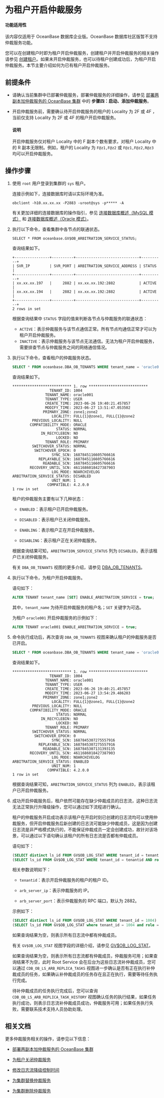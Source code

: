 # 为租户开启仲裁服务

<main id="notice" >
<h4>功能适用性</h4>
<p>该内容仅适用于 OceanBase 数据库企业版。OceanBase 数据库社区版暂不支持仲裁服务功能。</p>
</main>

您可以在创建租户时即为租户开启仲裁服务，创建租户并开启仲裁服务的相关操作请参见 [创建租户](../../2.tenant-management/6.common-tenant-operations/2.manage-create-tenant.md)。如果未开启仲裁服务，也可以待租户创建成功后，为租户开启仲裁服务。本节主要介绍如何为已有租户开启仲裁服务。

## 前提条件

* 请确认当前集群中已部署仲裁服务，部署仲裁服务的详细操作，请参见 [部署两副本加仲裁服务的 OceanBase 集群](../../../4.deploy/3.deploy-oceanbase-database-enterprise/4.command-line-deployment/3.deploy-the-oceanbase-cluster-command-line/2.deploy-the-quorum-high-availability-service.md) 中的 **步骤四：启动、添加仲裁服务**。

* 开启仲裁服务前，需要确认待开启仲裁服务的租户的 Locality 为 2F 或 4F ，当前仅支持 Locality 为 2F 或 4F 的租户开启仲裁服务。

  <main id="notice" type='explain'>
  <h4>说明</h4>
  <p>开启仲裁服务仅对租户 Locality 中的 F 副本个数有要求，对租户 Locality 中的 R 副本无限制。例如，租户的 Locality 为 <code>F@z1,F@z2</code> 或 <code>F@z1,F@z2,R@z3</code> 均可以开启仲裁服务。</p>
  </main>

## 操作步骤

1. 使用 `root` 用户登录到集群的 `sys` 租户。

   连接示例如下，连接数据库时请以实际环境为准。

   ```shell
   obclient -h10.xx.xx.xx -P2883 -uroot@sys -p***** -A
   ```

   有关更加详细的连接数据库的操作指引，参见 [连接数据库概述（MySQL 模式）](../../../3.develop/1.connect-to-oceanbase-database/1.connect-to-oceanbase-database-of-mysql-mode/1.connection-methods-overview-of-mysql-mode.md) 和 [连接数据库概述（Oracle 模式）](../../../3.develop/1.connect-to-oceanbase-database/2.connect-to-oceanbase-database-of-oracle-mode/1.connection-methods-overview-of-oracle-mode.md)。

2. 执行以下命令，查看集群中各节点的联通状态。

   ```shell
   SELECT * FROM oceanbase.GV$OB_ARBITRATION_SERVICE_STATUS;
   ```

   查询结果如下。

   ```shell
   +----------------+----------+-----------------------------+----------+
   | SVR_IP         | SVR_PORT | ARBITRATION_SERVICE_ADDRESS | STATUS   |
   +----------------+----------+-----------------------------+----------+
   | xx.xx.xx.197   |     2882 | xx.xx.xx.192:2882           | ACTIVE   |
   | xx.xx.xx.194   |     2882 | xx.xx.xx.192:2882           | ACTIVE   |
   +----------------+----------+-----------------------------+----------+
   2 rows in set
   ```

   根据查询结果中 `STATUS` 字段的值来判断各节点与仲裁服务的联通状态：

   * `ACTIVE`：表示仲裁服务与该节点通信正常。所有节点均通信正常才可以为租户开启仲裁服务。
   * `INACTIVE`：表示仲裁服务与该节点无法通信。无法为租户开启仲裁服务，需要排查节点与仲裁服务之间的网络通信情况。

3. 执行以下命令，查看租户的仲裁服务状态。

   ```sql
   SELECT * FROM oceanbase.DBA_OB_TENANTS WHERE tenant_name = 'oracle001'\G
   ```

   查询结果如下。

   ```shell
   *************************** 1. row ***************************
                    TENANT_ID: 1004
                  TENANT_NAME: oracle001
                  TENANT_TYPE: USER
                  CREATE_TIME: 2023-06-26 19:40:21.457857
                  MODIFY_TIME: 2023-06-27 13:51:47.053502
                 PRIMARY_ZONE: zone1;zone2
                     LOCALITY: FULL{1}@zone1, FULL{1}@zone2
            PREVIOUS_LOCALITY: NULL
           COMPATIBILITY_MODE: ORACLE
                       STATUS: NORMAL
                IN_RECYCLEBIN: NO
                       LOCKED: NO
                  TENANT_ROLE: PRIMARY
            SWITCHOVER_STATUS: NORMAL
             SWITCHOVER_EPOCH: 0
                     SYNC_SCN: 1687845116605766616
               REPLAYABLE_SCN: 1687845116605766616
                 READABLE_SCN: 1687845116605766616
           RECOVERY_UNTIL_SCN: 4611686018427387903
                     LOG_MODE: NOARCHIVELOG
   ARBITRATION_SERVICE_STATUS: DISABLED
                     UNIT_NUM: 1
                   COMPATIBLE: 4.2.0.0
   1 row in set
   ```

   租户的仲裁服务主要有以下几种状态：

   * `ENABLED`：表示租户已开启仲裁服务。

   * `DISABLED`：表示租户已关闭仲裁服务。

   * `ENABLING`：表示租户正在开启仲裁服务。

   * `DISABLING`：表示租户正在关闭仲裁服务。

   根据查询结果可知，`ARBITRATION_SERVICE_STATUS` 列为 `DISABLED`，表示该租户已关闭仲裁服务。

   有关 `DBA_OB_TENANTS` 视图的更多介绍，请参见 [DBA_OB_TENANTS](../../../7.reference/5.system-reference/4.system-view-of-mysql-mode/2.dictionary-view-of-mysql-mode/193.oceanbase-dba_ob_tenants-of-mysql-mode.md)。

4. 执行以下命令，为租户开启仲裁服务。

   语句如下：

   ```sql
   ALTER TENANT tenant_name [SET] ENABLE_ARBITRATION_SERVICE = true;
   ```

   其中，`tenant_name` 为待开启仲裁服务的租户名；`SET` 关键字为可选。

   为租户 `oracle001` 开启仲裁服务的示例如下：

   ```sql
   ALTER TENANT oracle001 ENABLE_ARBITRATION_SERVICE = true;
   ```

5. 命令执行成功后，再次查询 `DBA_OB_TENANTS` 视图来确认租户的仲裁服务是否已开启。

   ```sql
   SELECT * FROM oceanbase.DBA_OB_TENANTS WHERE tenant_name = 'oracle001'\G
   ```

   查询结果如下。

   ```shell
   *************************** 1. row ***************************
                    TENANT_ID: 1004
                  TENANT_NAME: oracle001
                  TENANT_TYPE: USER
                  CREATE_TIME: 2023-06-26 19:40:21.457857
                  MODIFY_TIME: 2023-06-27 13:54:29.486203
                 PRIMARY_ZONE: zone1;zone2
                     LOCALITY: FULL{1}@zone1, FULL{1}@zone2
            PREVIOUS_LOCALITY: NULL
           COMPATIBILITY_MODE: ORACLE
                       STATUS: NORMAL
                IN_RECYCLEBIN: NO
                       LOCKED: NO
                  TENANT_ROLE: PRIMARY
            SWITCHOVER_STATUS: NORMAL
             SWITCHOVER_EPOCH: 0
                     SYNC_SCN: 1687845307275557916
               REPLAYABLE_SCN: 1687845307275557916
                 READABLE_SCN: 1687845307131393135
           RECOVERY_UNTIL_SCN: 4611686018427387903
                     LOG_MODE: NOARCHIVELOG
   ARBITRATION_SERVICE_STATUS: ENABLED
                     UNIT_NUM: 1
                   COMPATIBLE: 4.2.0.0
   1 row in set
   ```

   根据查询结果可知，`ARBITRATION_SERVICE_STATUS` 列为 `ENABLED`，表示该租户已开启仲裁服务。

6. 成功开启仲裁服务后，租户依然可能存在缺少仲裁成员的日志流，这种日志流无法正常执行升降级操作，您可以通过如下流程进行确认。

   租户的仲裁服务开启成功表示该租户在开启时刻已创建的日志流均可以使用仲裁服务，但开启仲裁服务后新创建的日志流可能缺少仲裁成员，这是因为创建日志流是非严格模式执行的，不能保证仲裁成员一定会创建成功，故针对该场景，可以通过以下语句确认该租户的所有日志流是否都有仲裁成员。

   语句如下：

   ```sql
   (SELECT distinct ls_id FROM GV$OB_LOG_STAT WHERE tenant_id = tenantid) EXCEPT
   (SELECT ls_id FROM GV$OB_LOG_STAT WHERE tenant_id = tenantid AND role = 'LEADER' AND arbitration_member = 'arb_server_ip:arb_server_port');
   ```

   相关参数说明如下：

   * `tenantid`：表示开启仲裁服务的租户的租户 ID。

   * `arb_server_ip`：表示仲裁服务的 IP。

   * `arb_server_port`：表示仲裁服务的 RPC 端口，默认为 2882。

   示例如下：

   ```sql
   (SELECT distinct ls_id FROM GV$OB_LOG_STAT WHERE tenant_id = 1004) EXCEPT
   (SELECT ls_id FROM GV$OB_LOG_STAT where tenant_id = 1004 and role = 'LEADER' and arbitration_member = '100.xx.xx.xx:2882');
   ```

   如果查询结果为空，则表示所有日志流中都有仲裁成员。

   有关 `GV$OB_LOG_STAT` 视图字段的详细介绍，请参见 [GV$OB_LOG_STAT](../../../7.reference/5.system-reference/4.system-view-of-mysql-mode/3.performance-view-of-mysql-mode/120.gv-ob_log_stat-mysql.md)。

   如果查询结果为空，则表示所有日志流都有仲裁成员，仲裁服务可用；如果查询结果不为空，此时 Root Service 会在后台为这些日志流补仲裁成员，您可以通过 `CDB_OB_LS_ARB_REPLICA_TASKS` 视图进一步确认是否有正在执行补仲裁成员的任务，如果确认补仲裁成员的任务存在且正在执行，需要等待任务执行完成。

   待补仲裁成员的任务执行完成后，您可以查询 `CDB_OB_LS_ARB_REPLICA_TASK_HISTORY` 视图确认任务的执行结果，如果任务执行成功，则表示日志流补仲裁成员成功，仲裁服务可用；如果任务执行失败，需要联系技术支持人员协助处理。

## 相关文档

更多仲裁服务相关的操作，请参见以下信息：

* [部署两副本加仲裁服务的 OceanBase 集群](../../../4.deploy/3.deploy-oceanbase-database-enterprise/4.command-line-deployment/3.deploy-the-oceanbase-cluster-command-line/2.deploy-the-quorum-high-availability-service.md) 

* [为租户关闭仲裁服务](3.disable-the-arbitration-service.md)

* [修改日志流降级控制时间](4.modify-the-degradation-timeout.md)

* [为集群替换仲裁服务](5.replace-the-arbitration-service.md)

* [为集群删除仲裁服务](6.remove-the-arbitration-service.md)
